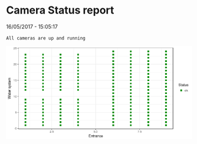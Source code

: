 Camera Status report
================
16/05/2017 - 15:05:17

    All cameras are up and running

![](camreport_files/figure-markdown_github/unnamed-chunk-2-1.png)
